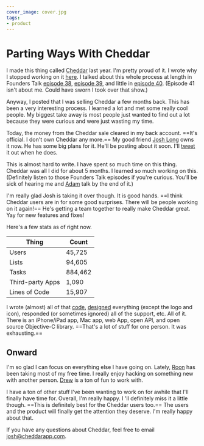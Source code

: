 ```yaml
---
cover_image: cover.jpg
tags:
- product
---
```


# Parting Ways With Cheddar

I made this thing called [Cheddar](https://cheddarapp.com) last year. I'm pretty proud of it. I wrote why I stopped working on it [here](/changes). I talked about this whole process at length in Founders Talk [episode 38](http://5by5.tv/founderstalk/38), [episode 39](http://5by5.tv/founderstalk/39), and little in [episode 40](http://5by5.tv/founderstalk/40). (Episode 41 isn't about me. Could have sworn I took over that show.)

Anyway, I posted that I was selling Cheddar a few months back. This has been a very interesting process. I learned a lot and met some really cool people. My biggest take away is most people just wanted to find out a lot because they were curious and were just wasting my time.

Today, the money from the Cheddar sale cleared in my back account. ==It's official. I don't own Cheddar any more.== My good friend [Josh Long](https://twitter.com/joshlong) owns it now. He has some big plans for it. He'll be posting about it soon. I'll [tweet](https://twitter.com/soffes) it out when he does.

This is almost hard to write. I have spent so much time on this thing. Cheddar was all I did for about 5 months. I learned so much working on this. (Definitely listen to those Founders Talk episodes if you're curious. You'll be sick of hearing me and [Adam](https://twitter.com/adamstac) talk by the end of it.)

I'm really glad Josh is taking it over though. It is good hands. ==I think Cheddar users are in for some good surprises. There will be people working on it again!== He's getting a team together to really make Cheddar great. Yay for new features and fixes!

Here's a few stats as of right now.

| Thing             | Count   |
| ------------------|---------|
| Users             | 45,725  |
| Lists             | 94,605  |
| Tasks             | 884,462 |
| Third-party Apps  | 1,090   |
| Lines of Code     | 15,907  |

I wrote (almost) all of that [code](https://github.com/soffes), [designed](https://dribbble.com/soffes) everything (except the logo and icon), responded (or sometimes ignored) all of the support, etc. All of it. There is an iPhone/iPad app, Mac app, web App, open API, and open source Objective-C library. ==That's a lot of stuff for one person. It was exhausting.==

## Onward

I'm so glad I can focus on everything else I have going on. Lately, [Roon](http://roon.io) has been taking most of my free time. I really enjoy hacking on something new with another person. [Drew](http://drew.roon.io) is a ton of fun to work with.

I have a ton of other stuff I've been wanting to work on for awhile that I'll finally have time for. Overall, I'm really happy. I 'll definitely miss it a little though. ==This is definitely best for the Cheddar users too.== The users and the product will finally get the attention they deserve. I'm really happy about that.

If you have any questions about Cheddar, feel free to email <josh@cheddarapp.com>.

